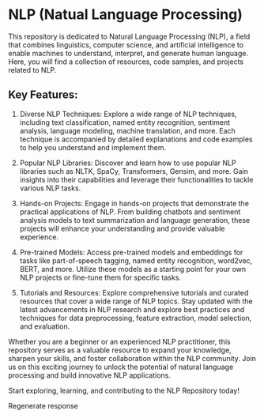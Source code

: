 # **NLP (Natual Language Processing)**


This repository is dedicated to Natural Language Processing (NLP), a field that combines linguistics, computer science, and artificial intelligence to enable machines to understand, interpret, and generate human language. Here, you will find a collection of resources, code samples, and projects related to NLP.

## **Key Features:**

1. Diverse NLP Techniques: Explore a wide range of NLP techniques, including text classification, named entity recognition, sentiment analysis, language modeling, machine translation, and more. Each technique is accompanied by detailed explanations and code examples to help you understand and implement them.

2. Popular NLP Libraries: Discover and learn how to use popular NLP libraries such as NLTK, SpaCy, Transformers, Gensim, and more. Gain insights into their capabilities and leverage their functionalities to tackle various NLP tasks.

3. Hands-on Projects: Engage in hands-on projects that demonstrate the practical applications of NLP. From building chatbots and sentiment analysis models to text summarization and language generation, these projects will enhance your understanding and provide valuable experience.

4. Pre-trained Models: Access pre-trained models and embeddings for tasks like part-of-speech tagging, named entity recognition, word2vec, BERT, and more. Utilize these models as a starting point for your own NLP projects or fine-tune them for specific tasks.

5. Tutorials and Resources: Explore comprehensive tutorials and curated resources that cover a wide range of NLP topics. Stay updated with the latest advancements in NLP research and explore best practices and techniques for data preprocessing, feature extraction, model selection, and evaluation.

Whether you are a beginner or an experienced NLP practitioner, this repository serves as a valuable resource to expand your knowledge, sharpen your skills, and foster collaboration within the NLP community. Join us on this exciting journey to unlock the potential of natural language processing and build innovative NLP applications.

Start exploring, learning, and contributing to the NLP Repository today!






Regenerate response 
